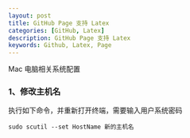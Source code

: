 ```yaml
---
layout: post
title: GitHub Page 支持 Latex
categories: [GitHub, Latex]
description: GitHub Page 支持 Latex
keywords: Github, Latex, Page
---
```

Mac 电脑相关系统配置

### 1、修改主机名
执行如下命令，并重新打开终端，需要输入用户系统密码
```shell
sudo scutil --set HostName 新的主机名
```